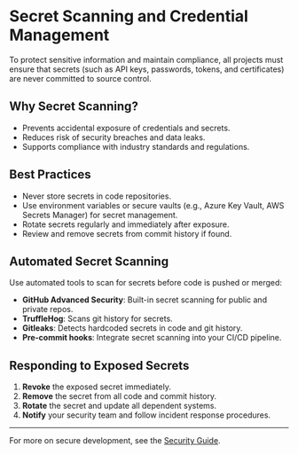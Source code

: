 # Secret Scanning and Credential Management

To protect sensitive information and maintain compliance, all projects must ensure that secrets (such as API keys, passwords, tokens, and certificates) are never committed to source control.

## Why Secret Scanning?
- Prevents accidental exposure of credentials and secrets.
- Reduces risk of security breaches and data leaks.
- Supports compliance with industry standards and regulations.

## Best Practices
- Never store secrets in code repositories.
- Use environment variables or secure vaults (e.g., Azure Key Vault, AWS Secrets Manager) for secret management.
- Rotate secrets regularly and immediately after exposure.
- Review and remove secrets from commit history if found.

## Automated Secret Scanning
Use automated tools to scan for secrets before code is pushed or merged:
- **GitHub Advanced Security**: Built-in secret scanning for public and private repos.
- **TruffleHog**: Scans git history for secrets.
- **Gitleaks**: Detects hardcoded secrets in code and git history.
- **Pre-commit hooks**: Integrate secret scanning into your CI/CD pipeline.

## Responding to Exposed Secrets
1. **Revoke** the exposed secret immediately.
2. **Remove** the secret from all code and commit history.
3. **Rotate** the secret and update all dependent systems.
4. **Notify** your security team and follow incident response procedures.

---

For more on secure development, see the [Security Guide](../security/README.md).
